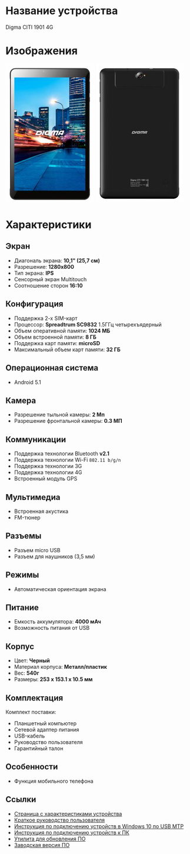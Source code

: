 # Название устройства

Digma CITI 1901 4G

# Изображения

![Front side](/docs/device-info/attachments/1.jpg "Front side")
![Back side](/docs/device-info/attachments/2.jpg "Back side")

# Характеристики

## Экран

- Диагональ экрана: **10,1" (25,7 см)**
- Разрешение: **1280х800**
- Тип экрана: **IPS**
- Сенсорный экран Multitouch
- Соотношение сторон **16:10**

## Конфигурация

- Поддержка 2-х SIM-карт
- Процессор: **Spreadtrum SC9832** 1.5ГГц четырехъядерный
- Объем оперативной памяти: **1024 МБ**
- Объем встроенной памяти: **8 ГБ**
- Поддержка карт памяти: **microSD**
- Максимальный объем карт памяти: **32 ГБ**

## Операционная система

- Android 5.1

## Камера

- Разрешение тыльной камеры: **2 Мп**
- Разрешение фронтальной камеры: **0.3 МП**

## Коммуникации

- Поддержка технологии Bluetooth **v2.1**
- Поддержка технологии Wi-Fi `802.11 b/g/n`
- Поддержка технологии 3G
- Поддержка технологии 4G
- Встроенный модуль GPS

## Мультимедиа

- Встроенная акустика
- FM-тюнер

## Разъемы

- Разъем micro USB
- Разъем для наушников (3,5 мм)

## Режимы

- Автоматическая ориентация экрана

## Питание

- Емкость аккумулятора: **4000 мАч**
- Возможность питания от USB

## Корпус

- Цвет: **Черный**
- Материал корпуса: **Металл/пластик**
- Вес: **540г**
- Размеры: **253 x 153.1 x 10.5 мм**

## Комплектация

Комплект поставки:
- Планшетный компьютер
- Сетевой адаптер питания
- USB-кабель
- Руководство пользователя
- Гарантийный талон

## Особенности

- Функция мобильного телефона

## Ссылки

- [Страница с характеристиками устройства](https://digma.ru/catalog/item/2080)
- [Краткое руководство пользователя](https://static.digma.ru/data/download/manuals/citi_1901_4g_manual.pdf)
- [Инструкция по подключению устройств в Windows 10 по USB MTP](https://dl.digma.ru/00939)
- [Инструкция по подключению устройств к ПК](https://dl.digma.ru/01738)
- [Утилита для обновления ПО](https://dl.digma.ru/01578)
- [Заводская версия ПО](https://dl.digma.ru/00943)
